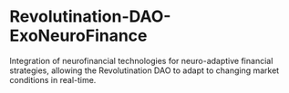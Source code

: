 # Revolutination-DAO-ExoNeuroFinance
Integration of neurofinancial technologies for neuro-adaptive financial strategies, allowing the Revolutination DAO to adapt to changing market conditions in real-time.
